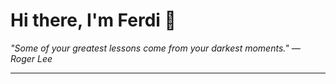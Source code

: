 <h1>Hi there, I'm Ferdi 👋</h1>

<p><em>
  "Some of your greatest lessons come from your darkest moments." — Roger Lee
</em></p>

---
